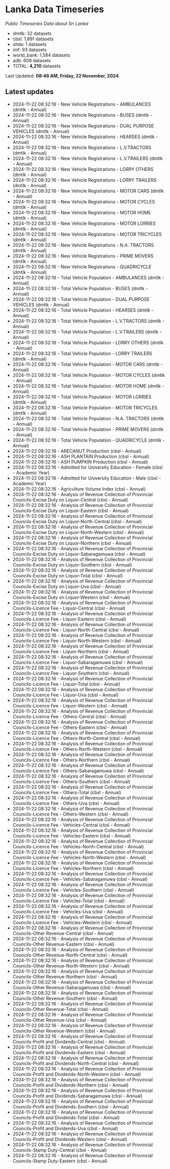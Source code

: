 # Lanka Data Timeseries
*Public Timeseries Data about Sri Lanka*

* dmtlk: 32 datasets
* cbsl: 1,891 datasets
* sltda: 1 datasets
* imf: 93 datasets
* world_bank: 1,584 datasets
* adb: 609 datasets
* TOTAL: **4,210** datasets

Last Updated: **08:46 AM, Friday, 22 November, 2024**

## Latest updates

* 2024-11-22 08:32:16 - New Vehicle Registrations - AMBULANCES (dmtlk - Annual)
* 2024-11-22 08:32:16 - New Vehicle Registrations - BUSES (dmtlk - Annual)
* 2024-11-22 08:32:16 - New Vehicle Registrations - DUAL PURPOSE VEHICLES (dmtlk - Annual)
* 2024-11-22 08:32:16 - New Vehicle Registrations - HEARSES (dmtlk - Annual)
* 2024-11-22 08:32:16 - New Vehicle Registrations - L.V.TRACTORS (dmtlk - Annual)
* 2024-11-22 08:32:16 - New Vehicle Registrations - L.V.TRAILERS (dmtlk - Annual)
* 2024-11-22 08:32:16 - New Vehicle Registrations - LORRY OTHERS (dmtlk - Annual)
* 2024-11-22 08:32:16 - New Vehicle Registrations - LORRY TRAILERS (dmtlk - Annual)
* 2024-11-22 08:32:16 - New Vehicle Registrations - MOTOR CARS (dmtlk - Annual)
* 2024-11-22 08:32:16 - New Vehicle Registrations - MOTOR CYCLES (dmtlk - Annual)
* 2024-11-22 08:32:16 - New Vehicle Registrations - MOTOR HOME (dmtlk - Annual)
* 2024-11-22 08:32:16 - New Vehicle Registrations - MOTOR LORRIES (dmtlk - Annual)
* 2024-11-22 08:32:16 - New Vehicle Registrations - MOTOR TRICYCLES (dmtlk - Annual)
* 2024-11-22 08:32:16 - New Vehicle Registrations - N.A. TRACTORS (dmtlk - Annual)
* 2024-11-22 08:32:16 - New Vehicle Registrations - PRIME MOVERS (dmtlk - Annual)
* 2024-11-22 08:32:16 - New Vehicle Registrations - QUADRICYCLE (dmtlk - Annual)
* 2024-11-22 08:32:16 - Total Vehicle Population - AMBULANCES (dmtlk - Annual)
* 2024-11-22 08:32:16 - Total Vehicle Population - BUSES (dmtlk - Annual)
* 2024-11-22 08:32:16 - Total Vehicle Population - DUAL PURPOSE VEHICLES (dmtlk - Annual)
* 2024-11-22 08:32:16 - Total Vehicle Population - HEARSES (dmtlk - Annual)
* 2024-11-22 08:32:16 - Total Vehicle Population - L.V.TRACTORS (dmtlk - Annual)
* 2024-11-22 08:32:16 - Total Vehicle Population - L.V.TRAILERS (dmtlk - Annual)
* 2024-11-22 08:32:16 - Total Vehicle Population - LORRY OTHERS (dmtlk - Annual)
* 2024-11-22 08:32:16 - Total Vehicle Population - LORRY TRAILERS (dmtlk - Annual)
* 2024-11-22 08:32:16 - Total Vehicle Population - MOTOR CARS (dmtlk - Annual)
* 2024-11-22 08:32:16 - Total Vehicle Population - MOTOR CYCLES (dmtlk - Annual)
* 2024-11-22 08:32:16 - Total Vehicle Population - MOTOR HOME (dmtlk - Annual)
* 2024-11-22 08:32:16 - Total Vehicle Population - MOTOR LORRIES (dmtlk - Annual)
* 2024-11-22 08:32:16 - Total Vehicle Population - MOTOR TRICYCLES (dmtlk - Annual)
* 2024-11-22 08:32:16 - Total Vehicle Population - N.A. TRACTORS (dmtlk - Annual)
* 2024-11-22 08:32:16 - Total Vehicle Population - PRIME MOVERS (dmtlk - Annual)
* 2024-11-22 08:32:16 - Total Vehicle Population - QUADRICYCLE (dmtlk - Annual)
* 2024-11-22 08:32:16 - ARECANUT Production (cbsl - Annual)
* 2024-11-22 08:32:16 - ASH PLANTAIN Production (cbsl - Annual)
* 2024-11-22 08:32:16 - ASH PUMPKIN Production (cbsl - Annual)
* 2024-11-22 08:32:16 - Admitted for University Education - Female (cbsl - Academic Year)
* 2024-11-22 08:32:16 - Admitted for University Education - Male (cbsl - Academic Year)
* 2024-11-22 08:32:16 - Agriculture Volume Index (cbsl - Annual)
* 2024-11-22 08:32:16 - Analysis of Revenue Collection of Provincial Councils-Excise Duty on Liquor-Central (cbsl - Annual)
* 2024-11-22 08:32:16 - Analysis of Revenue Collection of Provincial Councils-Excise Duty on Liquor-Eastern (cbsl - Annual)
* 2024-11-22 08:32:16 - Analysis of Revenue Collection of Provincial Councils-Excise Duty on Liquor-North-Central (cbsl - Annual)
* 2024-11-22 08:32:16 - Analysis of Revenue Collection of Provincial Councils-Excise Duty on Liquor-North-Western (cbsl - Annual)
* 2024-11-22 08:32:16 - Analysis of Revenue Collection of Provincial Councils-Excise Duty on Liquor-Northern (cbsl - Annual)
* 2024-11-22 08:32:16 - Analysis of Revenue Collection of Provincial Councils-Excise Duty on Liquor-Sabaragamuwa (cbsl - Annual)
* 2024-11-22 08:32:16 - Analysis of Revenue Collection of Provincial Councils-Excise Duty on Liquor-Southern (cbsl - Annual)
* 2024-11-22 08:32:16 - Analysis of Revenue Collection of Provincial Councils-Excise Duty on Liquor-Total (cbsl - Annual)
* 2024-11-22 08:32:16 - Analysis of Revenue Collection of Provincial Councils-Excise Duty on Liquor-Uva (cbsl - Annual)
* 2024-11-22 08:32:16 - Analysis of Revenue Collection of Provincial Councils-Excise Duty on Liquor-Western (cbsl - Annual)
* 2024-11-22 08:32:16 - Analysis of Revenue Collection of Provincial Councils-Licence Fee - Liquor-Central (cbsl - Annual)
* 2024-11-22 08:32:16 - Analysis of Revenue Collection of Provincial Councils-Licence Fee - Liquor-Eastern (cbsl - Annual)
* 2024-11-22 08:32:16 - Analysis of Revenue Collection of Provincial Councils-Licence Fee - Liquor-North-Central (cbsl - Annual)
* 2024-11-22 08:32:16 - Analysis of Revenue Collection of Provincial Councils-Licence Fee - Liquor-North-Western (cbsl - Annual)
* 2024-11-22 08:32:16 - Analysis of Revenue Collection of Provincial Councils-Licence Fee - Liquor-Northern (cbsl - Annual)
* 2024-11-22 08:32:16 - Analysis of Revenue Collection of Provincial Councils-Licence Fee - Liquor-Sabaragamuwa (cbsl - Annual)
* 2024-11-22 08:32:16 - Analysis of Revenue Collection of Provincial Councils-Licence Fee - Liquor-Southern (cbsl - Annual)
* 2024-11-22 08:32:16 - Analysis of Revenue Collection of Provincial Councils-Licence Fee - Liquor-Total (cbsl - Annual)
* 2024-11-22 08:32:16 - Analysis of Revenue Collection of Provincial Councils-Licence Fee - Liquor-Uva (cbsl - Annual)
* 2024-11-22 08:32:16 - Analysis of Revenue Collection of Provincial Councils-Licence Fee - Liquor-Western (cbsl - Annual)
* 2024-11-22 08:32:16 - Analysis of Revenue Collection of Provincial Councils-Licence Fee - Others-Central (cbsl - Annual)
* 2024-11-22 08:32:16 - Analysis of Revenue Collection of Provincial Councils-Licence Fee - Others-Eastern (cbsl - Annual)
* 2024-11-22 08:32:16 - Analysis of Revenue Collection of Provincial Councils-Licence Fee - Others-North-Central (cbsl - Annual)
* 2024-11-22 08:32:16 - Analysis of Revenue Collection of Provincial Councils-Licence Fee - Others-North-Western (cbsl - Annual)
* 2024-11-22 08:32:16 - Analysis of Revenue Collection of Provincial Councils-Licence Fee - Others-Northern (cbsl - Annual)
* 2024-11-22 08:32:16 - Analysis of Revenue Collection of Provincial Councils-Licence Fee - Others-Sabaragamuwa (cbsl - Annual)
* 2024-11-22 08:32:16 - Analysis of Revenue Collection of Provincial Councils-Licence Fee - Others-Southern (cbsl - Annual)
* 2024-11-22 08:32:16 - Analysis of Revenue Collection of Provincial Councils-Licence Fee - Others-Total (cbsl - Annual)
* 2024-11-22 08:32:16 - Analysis of Revenue Collection of Provincial Councils-Licence Fee - Others-Uva (cbsl - Annual)
* 2024-11-22 08:32:16 - Analysis of Revenue Collection of Provincial Councils-Licence Fee - Others-Western (cbsl - Annual)
* 2024-11-22 08:32:16 - Analysis of Revenue Collection of Provincial Councils-Licence Fee - Vehicles-Central (cbsl - Annual)
* 2024-11-22 08:32:16 - Analysis of Revenue Collection of Provincial Councils-Licence Fee - Vehicles-Eastern (cbsl - Annual)
* 2024-11-22 08:32:16 - Analysis of Revenue Collection of Provincial Councils-Licence Fee - Vehicles-North-Central (cbsl - Annual)
* 2024-11-22 08:32:16 - Analysis of Revenue Collection of Provincial Councils-Licence Fee - Vehicles-North-Western (cbsl - Annual)
* 2024-11-22 08:32:16 - Analysis of Revenue Collection of Provincial Councils-Licence Fee - Vehicles-Northern (cbsl - Annual)
* 2024-11-22 08:32:16 - Analysis of Revenue Collection of Provincial Councils-Licence Fee - Vehicles-Sabaragamuwa (cbsl - Annual)
* 2024-11-22 08:32:16 - Analysis of Revenue Collection of Provincial Councils-Licence Fee - Vehicles-Southern (cbsl - Annual)
* 2024-11-22 08:32:16 - Analysis of Revenue Collection of Provincial Councils-Licence Fee - Vehicles-Total (cbsl - Annual)
* 2024-11-22 08:32:16 - Analysis of Revenue Collection of Provincial Councils-Licence Fee - Vehicles-Uva (cbsl - Annual)
* 2024-11-22 08:32:16 - Analysis of Revenue Collection of Provincial Councils-Licence Fee - Vehicles-Western (cbsl - Annual)
* 2024-11-22 08:32:16 - Analysis of Revenue Collection of Provincial Councils-Other Revenue-Central (cbsl - Annual)
* 2024-11-22 08:32:16 - Analysis of Revenue Collection of Provincial Councils-Other Revenue-Eastern (cbsl - Annual)
* 2024-11-22 08:32:16 - Analysis of Revenue Collection of Provincial Councils-Other Revenue-North-Central (cbsl - Annual)
* 2024-11-22 08:32:16 - Analysis of Revenue Collection of Provincial Councils-Other Revenue-North-Western (cbsl - Annual)
* 2024-11-22 08:32:16 - Analysis of Revenue Collection of Provincial Councils-Other Revenue-Northern (cbsl - Annual)
* 2024-11-22 08:32:16 - Analysis of Revenue Collection of Provincial Councils-Other Revenue-Sabaragamuwa (cbsl - Annual)
* 2024-11-22 08:32:16 - Analysis of Revenue Collection of Provincial Councils-Other Revenue-Southern (cbsl - Annual)
* 2024-11-22 08:32:16 - Analysis of Revenue Collection of Provincial Councils-Other Revenue-Total (cbsl - Annual)
* 2024-11-22 08:32:16 - Analysis of Revenue Collection of Provincial Councils-Other Revenue-Uva (cbsl - Annual)
* 2024-11-22 08:32:16 - Analysis of Revenue Collection of Provincial Councils-Other Revenue-Western (cbsl - Annual)
* 2024-11-22 08:32:16 - Analysis of Revenue Collection of Provincial Councils-Profit and Dividends-Central (cbsl - Annual)
* 2024-11-22 08:32:16 - Analysis of Revenue Collection of Provincial Councils-Profit and Dividends-Eastern (cbsl - Annual)
* 2024-11-22 08:32:16 - Analysis of Revenue Collection of Provincial Councils-Profit and Dividends-North-Central (cbsl - Annual)
* 2024-11-22 08:32:16 - Analysis of Revenue Collection of Provincial Councils-Profit and Dividends-North-Western (cbsl - Annual)
* 2024-11-22 08:32:16 - Analysis of Revenue Collection of Provincial Councils-Profit and Dividends-Northern (cbsl - Annual)
* 2024-11-22 08:32:16 - Analysis of Revenue Collection of Provincial Councils-Profit and Dividends-Sabaragamuwa (cbsl - Annual)
* 2024-11-22 08:32:16 - Analysis of Revenue Collection of Provincial Councils-Profit and Dividends-Southern (cbsl - Annual)
* 2024-11-22 08:32:16 - Analysis of Revenue Collection of Provincial Councils-Profit and Dividends-Total (cbsl - Annual)
* 2024-11-22 08:32:16 - Analysis of Revenue Collection of Provincial Councils-Profit and Dividends-Uva (cbsl - Annual)
* 2024-11-22 08:32:16 - Analysis of Revenue Collection of Provincial Councils-Profit and Dividends-Western (cbsl - Annual)
* 2024-11-22 08:32:16 - Analysis of Revenue Collection of Provincial Councils-Stamp Duty-Central (cbsl - Annual)
* 2024-11-22 08:32:16 - Analysis of Revenue Collection of Provincial Councils-Stamp Duty-Eastern (cbsl - Annual)